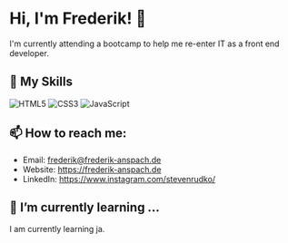 # Hi, I'm Frederik! 👋

I'm currently attending a bootcamp to help me re-enter IT as a front end developer.

## 🚀 My Skills
![HTML5](https://img.icons8.com/color/48/000000/html-5.png)
![CSS3](https://img.icons8.com/color/48/000000/css3.png)
![JavaScript](https://img.icons8.com/color/48/000000/javascript.png)

## 📫 How to reach me:
- Email: frederik@frederik-anspach.de
- Website: https://frederik-anspach.de  
- LinkedIn: https://www.instagram.com/stevenrudko/

## 🌱 I’m currently learning ...
I am currently learning ja.

<!--
**frederikanspach/frederikanspach** is a ✨ _special_ ✨ repository because its `README.md` (this file) appears on your GitHub profile.

Here are some ideas to get you started:

- 🔭 I’m currently working on ...
- 🌱 I’m currently learning ...
- 👯 I’m looking to collaborate on ...
- 🤔 I’m looking for help with ...
- 💬 Ask me about ...
- 📫 How to reach me: ...
- 😄 Pronouns: ...
- ⚡ Fun fact: ...
-->
